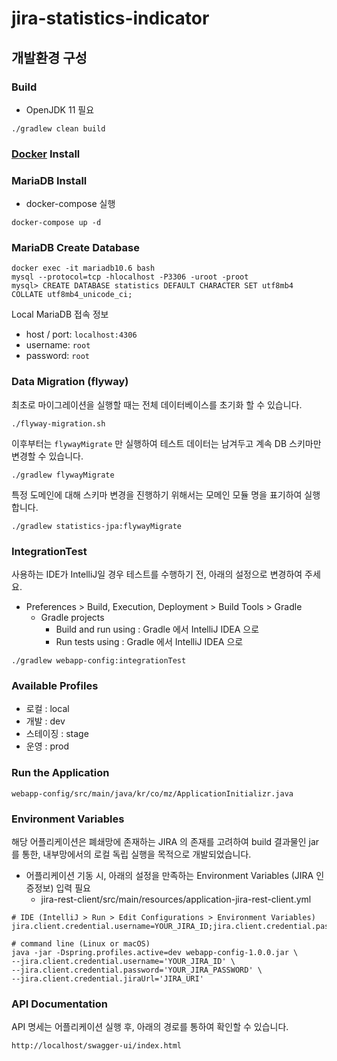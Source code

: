 # jira-statistics-indicator

## 개발환경 구성

### Build
- OpenJDK 11 필요

```
./gradlew clean build
```

### [Docker](https://www.docker.com/get-started) Install

### MariaDB Install

* docker-compose 실행

```
docker-compose up -d
```

### MariaDB Create Database

```
docker exec -it mariadb10.6 bash
mysql --protocol=tcp -hlocalhost -P3306 -uroot -proot
mysql> CREATE DATABASE statistics DEFAULT CHARACTER SET utf8mb4 COLLATE utf8mb4_unicode_ci;
```

Local MariaDB 접속 정보

* host / port: `localhost:4306`
* username: `root`
* password: `root`

### Data Migration (flyway)

최초로 마이그레이션을 실행할 때는 전체 데이터베이스를 초기화 할 수 있습니다.

```
./flyway-migration.sh
```

이후부터는 `flywayMigrate` 만 실행하여 테스트 데이터는 남겨두고 계속 DB 스키마만 변경할 수 있습니다.

```
./gradlew flywayMigrate
```

특정 도메인에 대해 스키마 변경을 진행하기 위해서는 모메인 모듈 명을 표기하여 실행합니다.

```
./gradlew statistics-jpa:flywayMigrate
```

### IntegrationTest
사용하는 IDE가 IntelliJ일 경우 테스트를 수행하기 전, 아래의 설정으로 변경하여 주세요.
- Preferences >  Build, Execution, Deployment > Build Tools > Gradle
  - Gradle projects
    - Build and run using : Gradle 에서 IntelliJ IDEA 으로
    - Run tests using : Gradle 에서 IntelliJ IDEA 으로
```
./gradlew webapp-config:integrationTest
```

### Available Profiles
- 로컬 : local
- 개발 : dev
- 스테이징 : stage
- 운영 : prod

### Run the Application

```
webapp-config/src/main/java/kr/co/mz/ApplicationInitializr.java
```

### Environment Variables
해당 어플리케이션은 폐쇄망에 존재하는 JIRA 의 존재를 고려하여 build 결과물인 jar 를 통한, 내부망에서의 로컬 독립 실행을 목적으로 개발되었습니다.
- 어플리케이션 기동 시, 아래의 설정을 만족하는 Environment Variables (JIRA 인증정보) 입력 필요
  - jira-rest-client/src/main/resources/application-jira-rest-client.yml

```text
# IDE (IntelliJ > Run > Edit Configurations > Environment Variables)
jira.client.credential.username=YOUR_JIRA_ID;jira.client.credential.password=YOUR_JIRA_PASSWORD;jira.client.credential.jiraUrl=JIRA_URI;
```

```shell
# command line (Linux or macOS)
java -jar -Dspring.profiles.active=dev webapp-config-1.0.0.jar \
--jira.client.credential.username='YOUR_JIRA_ID' \
--jira.client.credential.password='YOUR_JIRA_PASSWORD' \
--jira.client.credential.jiraUrl='JIRA_URI'
```

### API Documentation

API 명세는 어플리케이션 실행 후, 아래의 경로를 통하여 확인할 수 있습니다.

```
http://localhost/swagger-ui/index.html
```